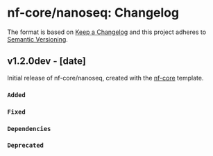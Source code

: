 # nf-core/nanoseq: Changelog

The format is based on [Keep a Changelog](https://keepachangelog.com/en/1.0.0/)
and this project adheres to [Semantic Versioning](https://semver.org/spec/v2.0.0.html).

## v1.2.0dev - [date]

Initial release of nf-core/nanoseq, created with the [nf-core](https://nf-co.re/) template.

### `Added`

### `Fixed`

### `Dependencies`

### `Deprecated`
